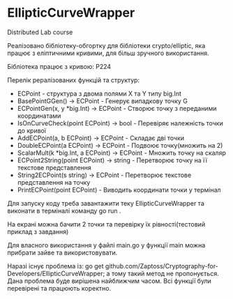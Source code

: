 # EllipticCurveWrapper

Distributed Lab course

Реалізовано бібліотеку-обгортку для бібліотеки crypto/elliptic, яка працює з еліптичними кривими, для більш зручного використання.

Бібліотека працює з кривою: P224

Перелік рералізованих функцій та структур:
+ ECPoint - структура з двома полями X та Y типу big.Int
+ BasePointGGen\() -> ECPoint - Генерує випадкову точку G
+ ECPointGen\(x, y *big.Int) -> ECPoint - Створює точку з переданими координатами
+ IsOnCurveCheck(point ECPoint) -> bool - Перевіряє належність точки до кривої
+ AddECPoint\(a, b ECPoint) -> ECPoint - Складає дві точки
+ DoubleECPoint\(a ECPoint) -> ECPoint - Подвоює точку\(множить на 2)
+ ScalarMult\(k *big.Int, a ECPoint) -> ECPoint - Множить точку на скаляр
+ ECPoint2String(point ECPoint) -> string - Перетворює точку на її текстове представлення
+ String2ECPoint(s string) -> ECPoint - Перетворює текстове представлення на точку
+ PrintECPoint(point ECPoint) - Виводить координати точки у термінал

Для запуску коду треба завантажити теку EllipticCurveWrapper та виконати в терміналі команду go run .

На екрані можна бачити 2 точки та перевірку їх рівності\(тестовий приклад з завдання)

Для власного використання у файлі main.go у функції main можна прибрати зайве та використовувати.

Наразі існує проблема із: go get github.com/Zaptoss/Cryptography-for-Developers/EllipticCurveWrapper; а тому такий метод не пропонується. Дана проблема буде вирішена найближчим часом. Всі функції були перевірені та працюють коректно.
